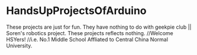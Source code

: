 # HandsUpProjectsOfArduino
These projects are just for fun.
They have nothing to do with geekpie club || Soren's robotics project.
These projects reflects nothing.
//Welcome HSYers!
//i.e. No.1 Middle School Affliated to Central China Normal University.
